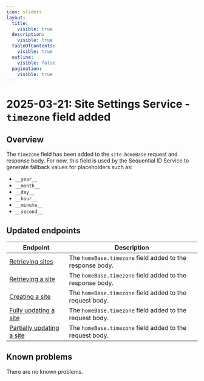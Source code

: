 ```yaml
---
icon: sliders
layout:
  title:
    visible: true
  description:
    visible: true
  tableOfContents:
    visible: true
  outline:
    visible: false
  pagination:
    visible: true
---
```

# 2025-03-21: Site Settings Service - `timezone` field added

## Overview

The `timezone` field has been added to the `site.homeBase` request and response body. For now, this field is used by the Sequential ID Service to generate fallback values for placeholders such as:
- `__year__`
- `__month__`
- `__day__`
- `__hour__`
- `__minute__`
- `__second__`

## Updated endpoints

| Endpoint                                                                                          | Description                                                 |
|---------------------------------------------------------------------------------------------------|-------------------------------------------------------------|
| [Retrieving sites](https://developer.emporix.io/api-references/api-guides//configuration/site-settings-service/api-reference/site-settings)  | The `homeBase.timezone` field added to the response body. |
| [Retrieving a site](https://developer.emporix.io/api-references/api-guides//configuration/site-settings-service/api-reference/site-settings#get-site-tenant-sites-sitecode)     | The `homeBase.timezone` field added to the response body. |
| [Creating a site](https://developer.emporix.io/api-references/api-guides//configuration/site-settings-service/api-reference/site-settings#post-site-tenant-sites)               | The `homeBase.timezone` field added to the request body.  |
| [Fully updating a site](https://developer.emporix.io/api-references/api-guides//configuration/site-settings-service/api-reference/site-settings#put-site-tenant-sites-sitecode)   | The `homeBase.timezone` field added to the request body.  |
| [Partially updating a site](https://developer.emporix.io/api-references/api-guides//configuration/site-settings-service/api-reference/site-settings#patch-site-tenant-sites-sitecode)    | The `homeBase.timezone` field added to the request body.  |

## Known problems

There are no known problems.